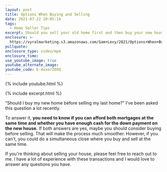 ```yaml
---
layout: post
title: Options When Buying and Selling
date: 2021-07-22 20:05:14
tags:
  - Home Seller Tips
excerpt: Should you sell your old home first and then buy your new house?
enclosure: >-
  https://vyralmarketing.s3.amazonaws.com/Sam+Levy/2021/Options+When+Buying+and+Selling.mp4
pullquote:
enclosure_type: video/mp4
enclosure_time:
use_youtube_image: true
youtube_alternate_image:
youtube_code: E-4xxorZOXQ
---
```

{% include youtube.html %}

{% include excerpt.html %}

“Should I buy my new home before selling my last home?” I’ve been asked this question a lot recently.&nbsp;

To answer it, **you need to know if you can afford both mortgages at the same time and whether you have enough cash for the down payment on the new house.** If both answers are yes, maybe you should consider buying before selling. That will make the process much smoother. However, if you can't, you could do a simultaneous close where you buy and sell at the same time.

If you're thinking about selling your house, please feel free to reach out to me. I have a lot of experience with these transactions and I would love to answer any questions you have.
